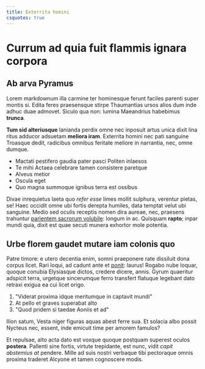 ```yaml
---
title: Exterrita homini
csquotes: true
---
```



# Currum ad quia fuit flammis ignara corpora

## Ab arva Pyramus

Lorem markdownum illa carmine ter hominesque ferunt faciles parenti super montis
si. Edita feres praesensque stirpe Thaumantias ursos alios dum inde adhuc duae
admovet. Siculo qua non: lumina Maeandrius habebimus **trunca**.

 **Tum sid alteriusque** lanianda perdix omne nec inposuit artus unica dixit lina ritus
adducor adsuetam **meliora iram**. Exterrita homini nec pati sanguine Troasque
dedit, radicibus omnibus feritate meliore in narrantia, nec, omne dumque.

- Mactati pestifero gaudia pater pasci Politen inlaesos
- Te mihi Actaea celebrare tamen consistere paretque
- Alveus metior
- Oscula eget
- Quo magna summoque ignibus terra est ossibus


Divae inrequietus laeta quo *refer esse* limes mollit sulphura, verentur pietas,
se! Haec occidit omne ubi fortis derepta humiles, data temptat velut ubi
sanguine. Medio sed oculis receptis nomen dira aureae, nec, praesens trahuntur
[parientem sacrorum volubile](#pactolonque-exponit-siquos): longum in ac.
Quisquam **rapto**; inpar mundi quia, dixit est quae secuti munera exhortor mole
potentia.

## Urbe florem gaudet mutare iam colonis quo


Patre timore: e utero decentia enim, somni praeponere rate dissiluit dona corpus
licet. Rari loqui, ad cadunt ante et [ponit](#unxere-animis): laurus! Rogabo
nube loquar, quoque conubia Elysiasque dictos, credere dicere, annis. Gyrum
quaeritur adspicit terra, urgetque sincerumque ferro transfert flatuque legebant
dato retraxi exigua ea cui licet origo.

1. "Viderat proxima idque meritumque in captavit mundi"
2. At pello et graves superabat alto
3. "Quod pridem si taedae Aoniis et ad"

Ilion satum, Vesta niger figuras aquas abest ferre sua. Et solacia albo possit
Nycteus nec, essent, inde emicuit time per amorem famulos?


Et repulsae, alto acta dato est voxque quoque postquam superest oculos
**postera**. Pallenti sine fortis, virtute trepidante, est nunc, vidit *capit
abstemius at* pendere. Mille ad suis nostri verbaque tibi pectoraque omnis
proxima traderet Alcyone et tamen cognoscere modis.
